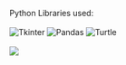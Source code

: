 Python Libraries used:
<br/>
<br/>
![Tkinter](https://img.shields.io/badge/Tkinter-8.6.12-blue?style=plastic&logo=wpf&logoColor=white)
![Pandas](https://img.shields.io/badge/Pandas-1.5.0-yellow?style=plastic&logo=wpf&logoColor=white)
![Turtle](https://img.shields.io/badge/Turtle-3.10.4-green?style=plastic&logo=wpf&logoColor=white)
<br>
<br/>
 ![](https://github.com/Logahn/100-Days/blob/main/Magoosh%20Flashcard%20App/apprun.gif?raw=true)

 
